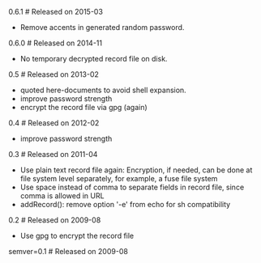 0.6.1 # Released on 2015-03

- Remove accents in generated random password.

0.6.0 # Released on 2014-11

- No temporary decrypted record file on disk.

0.5 # Released on 2013-02

- quoted here-documents to avoid shell expansion.
- improve password strength
- encrypt the record file via gpg (again)

0.4 # Released on 2012-02

- improve password strength

0.3 # Released on 2011-04

- Use plain text record file again:
 Encryption, if needed, can be done at file system level
 separately, for example, a fuse file system
- Use space instead of comma to separate fields in record
 file, since comma is allowed in URL
- addRecord(): remove option '-e' from echo for sh compatibility

0.2 # Released on 2009-08

- Use gpg to encrypt the record file

semver=0.1 # Released on 2009-08
